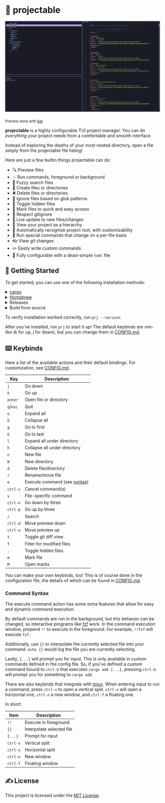 # 💫 projectable

![screenshot](./extras/screenshot.png)

<p><sub>Preview done with <a href="https://github.com/sharkdp/bat">bat</a></sub></p>

**projectable** is a highly configurable TUI project manager. You can do _everything_
your project needs from a comfortable and smooth interface.

Instead of exploring the depths of your most nested directory, open a file simply
from the projectable file listing!

Here are just a few builtin things projectable can do:

- 🔍 Preview files
- 💥 Run commands, foreground or background
- 👀 Fuzzy search files
- 📁 Create files or directories
- ❌ Delete files or directories
- 🙈 Ignore files based on glob patterns
- 🔳 Toggle hidden files
- 🎯 Mark files to quick and easy access
- 🙉 Respect gitignore
- 🔔 Live update to new files/changes
- 🌲 View your project as a hierarchy
- 🔦 Automatically recognize project root, with customizability
- 💼 Run special commands that change on a per-file basis
- 👓 View git changes
- ✏️ Easily write custom commands
- 📖 Fully configurable with a dead-simple `toml` file

## 🚀 Getting Started

To get started, you can use one of the following installation methods:

<details>
  <summary><a href="https://crates.io">cargo</a></summary>

```bash
$ cargo install projectable
```

</details>

<details>
  <summary><a href="https://brew.sh">Homebrew</a></summary>

```bash
$ brew install dzfrias/formulae/projectable
```

</details>

<details>
  <summary>Releases</summary>

Go to the releases page, and binaries for every major platform should be there.

</details>

<details>
  <summary>Build from source</summary>

Requires [Rust](https://github.com/rust-lang/rust) to be installed on your
computer.

```bash
$ git clone https://github.com/dzfrias/projectable
$ cd projectable
$ cargo build --release
$ ./target/release/prj
```

</details>

To verify installation worked correctly, run `prj --version`.

After you've installed, run `prj` to start it up! The default keybinds are
vim-like (k for up, j for down), but you can change them in
[CONFIG.md](./extras/CONFIG.md).

## ⌨️ Keybinds

Here a list of the available actions and their default bindings. For
customization, see [CONFIG.md](./extras/CONFIG.md).

| Key       | Description                                     |
| --------- | ----------------------------------------------- |
| `j`       | Go down                                         |
| `k`       | Go up                                           |
| `enter`   | Open file or directory                          |
| `q`/`esc` | Quit                                            |
| `o`       | Expand all                                      |
| `O`       | Collapse all                                    |
| `g`       | Go to first                                     |
| `G`       | Go to last                                      |
| `l`       | Expand all under directory                      |
| `h`       | Collapse all under directory                    |
| `n`       | New file                                        |
| `N`       | New directory                                   |
| `d`       | Delete file/directory                           |
| `r`       | Rename/move file                                |
| `e`       | Execute command (see [syntax](#command-syntax)) |
| `ctrl-c`  | Cancel command(s)                               |
| `v`       | File-specific command                           |
| `ctrl-n`  | Go down by three                                |
| `ctrl-p`  | Go up by three                                  |
| `/`       | Search                                          |
| `ctrl-d`  | Move preview down                               |
| `ctrl-u`  | Move preview up                                 |
| `t`       | Toggle git diff view                            |
| `T`       | Filter for modified files                       |
| `.`       | Toggle hidden files                             |
| `m`       | Mark file                                       |
| `M`       | Open marks                                      |

You can make your own keybinds, too! This is of course done in the configuration
file, the details of which can be found in [CONFIG.md](./extras/CONFIG.md).

### Command Syntax

The execute command action has some extra features that allow for easy and
dynamic command execution.

By default commands are run in the background, but this behavior can be changed,
so interactive programs like [fzf](https://github.com/junegunn/fzf) work. In the
command execution window, prepend `!!` to execute in the foreground. For example,
`!!fzf` will execute `fzf`.

Additionally, use `{}` to interpolate the currently selected file into your
command. `echo {}` would log the file you are currently selecting.

Lastly, `{...}` will prompt you for input. This is only available in custom
commands defined in the config file. So, if you've defined a custom command
bound to `ctrl-b` that executes `cargo add {...}`, pressing `ctrl-b` will prompt
you for something to `cargo add`.

There are also keybinds that integrate with [tmux](https://github.com/tmux/tmux).
When entering input to run a command, press `ctrl-v` to open a vertical split.
`ctrl-x` will open a horizontal one, `ctrl-n` a new window, and `ctrl-f` a
floating one.

In short:

| Item     | Description               |
| -------- | ------------------------- |
| `!!`     | Execute in foreground     |
| `{}`     | Interpolate selected file |
| `{...}`  | Prompt for input          |
| `ctrl-v` | Vertical split            |
| `ctrl-x` | Horizontal split          |
| `ctrl-n` | New window                |
| `ctrl-f` | Floating window           |

## ✍️ License

This project is licensed under the [MIT License](./LICENSE).
